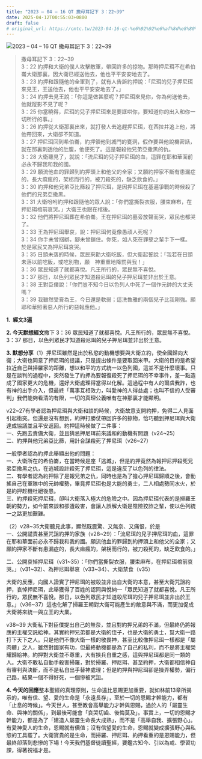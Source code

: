 ```yaml
---
title: "2023 – 04 – 16 QT 撒母耳記下 3：22~39"
date: 2025-04-12T00:55:03+0800
draft: false
# original_url: https://cmtc.tw/2023-04-16-qt-%e6%92%92%e6%af%8d%e8%80%b3%e8%a8%98%e4%b8%8b-3%ef%bc%9a2239
---
```


![2023 – 04 – 16 QT 撒母耳記下 3：22\~39](/images/qt.jpg  "2023 – 04 – 16 QT 撒母耳記下 3：22\~39")

> 撒母耳記下 3：22\~39  
> 3：22 約押和大衛的僕人攻擊敵軍，帶回許多的掠物。那時押尼珥不在希伯崙大衛那裏，因大衛已經送他去，他也平平安安地去了。  
> 3：23 約押和跟隨他的全軍到了，就有人告訴約押說：「尼珥的兒子押尼珥來見王，王送他去，他也平平安安地去了。」  
> 3：24 約押去見王說：「你這是做甚麼呢？押尼珥來見你，你為何送他去，他就蹤影不見了呢？  
> 3：25 你當曉得，尼珥的兒子押尼珥來是要誆哄你，要知道你的出入和你一切所行的事。」  
> 3：26 約押從大衛那裏出來，就打發人去追趕押尼珥，在西拉井追上他，將他帶回來，大衛卻不知道。  
> 3：27 押尼珥回到希伯崙，約押領他到城門的甕洞，假作要與他說機密話，就在那裏刺透他的肚腹，他便死了。這是報殺他兄弟亞撒黑的仇。  
> 3：28 大衛聽見了，就說：「流尼珥的兒子押尼珥的血，這罪在耶和華面前必永不歸我和我的國。  
> 3：29 願流他血的罪歸到約押頭上和他父的全家；又願約押家不斷有患漏症的，長大痲瘋的，架柺而行的，被刀殺死的，缺乏飲食的。」  
> 3：30 約押和他兄弟亞比篩殺了押尼珥，是因押尼珥在基遍爭戰的時候殺了他們的兄弟亞撒黑。  
> 3：31 大衛吩咐約押和跟隨他的眾人說：「你們當撕裂衣服，腰束麻布，在押尼珥棺前哀哭。」大衛王也跟在棺後。  
> 3：32 他們將押尼珥葬在希伯崙。王在押尼珥的墓旁放聲而哭，眾民也都哭了。  
> 3：33 王為押尼珥舉哀，說：押尼珥何竟像愚頑人死呢？  
> 3：34 你手未曾捆綁，腳未曾鎖住。你死，如人死在罪孽之輩手下一樣。於是眾民又為押尼珥哀哭。  
> 3：35 日頭未落的時候，眾民來勸大衛吃飯，但大衛起誓說：「我若在日頭未落以前吃飯，或吃別物，願　神重重地降罰與我！」  
> 3：36 眾民知道了就都喜悅。凡王所行的，眾民無不喜悅。  
> 3：37 那日，以色列眾民才知道殺尼珥的兒子押尼珥並非出於王意。  
> 3：38 王對臣僕說：「你們豈不知今日以色列人中死了一個作元帥的大丈夫嗎？  
> 3：39 我雖然受膏為王，今日還是軟弱；這洗魯雅的兩個兒子比我剛強。願耶和華照著惡人所行的惡報應他。」

**1.  經文3遍**

**2. 今天默想經文**撒下 3：36 眾民知道了就都喜悅。凡王所行的，眾民無不喜悅。  
3：37 那日，以色列眾民才知道殺尼珥的兒子押尼珥並非出於王意。

**3. 默想分享**（1）押尼珥雖然是出於私慾的動機想要與大衛立約，使全國歸向大衛；大衛也同意了押尼珥的提議，只是提出條件是要取回米甲。大衛的目的是希望拉近自己與掃羅家的距離，想以和平的方式統一以色列國，這並不是什麼壞事。只是在談判的過程中，突然發生了約押為要報復殺死了押尼珥的不幸事件，差一點造成了國家更大的危機，還好大衛處理得當得以化解。這過程中有人的爾虞我詐，也有神的出手介入，但最終「萬事互相效力，叫愛神的人得益處；也叫不信的人受審判」我們能夠看清的有限，一切的真理公義唯有在神那裏才能顯明。

v22\~27有學者認為押尼珥與大衛和談的時候，大衛故意支開約押，免得二人見面引起衝突。但還是沒有想到，約押打勝仗帶回許多的掠物，恰巧聽到押尼珥與大衛達成協議並且平安返回。約押這時候做了二件事：  
一、先跑去責備大衛，並且猜忌押尼珥前來議和的動機有問題（v24\~25）  
二、約押與他兄弟亞比篩，用計合謀殺死了押尼珥（v26\~27）

一般學者認為約押此舉顯出他的問題：  
一、大衛所在的希伯崙，在當時候是座「逃城」，但是約押竟然為報押尼押殺死兄弟亞撒黑之仇，在逃城設計殺死了押尼珥，這是違反了以色列的律法。  
二、有學者認為約押除了是報兄弟之仇，同時也是為了擔心押尼珥歸順之後，會動搖自己在軍隊中的元帥權勢，畢竟押尼珥也是大能的勇士，二人相處勢同水火，於是約押趁機杜絕後患。  
三、約押殺死押尼珥，卻叫大衛落入極大的危險之中。因為押尼珥代表的是掃羅王朝的勢力，如今前來談和卻遭殺害，會讓人誤解大衛是陰險狡詐之輩，使以色列統一之路更加艱難。

（2）v28\~35大衛聽見此事，顯然既震驚、又無奈、又痛恨，於是  
一、公開譴責甚至咒詛約押的家族（v28\~29）：「流尼珥的兒子押尼珥的血，這罪在耶和華面前必永不歸我和我的國。願流他血的罪歸到約押頭上和他父的全家；又願約押家不斷有患漏症的，長大痲瘋的，架柺而行的，被刀殺死的，缺乏飲食的。」

二、公開哀悼押尼珥（v31\~35）：「你們當撕裂衣服，腰束麻布，在押尼珥棺前哀哭。」（v31\~32）、為押尼珥舉哀（v33\~34）、大衛禁食（v35）

大衛的反應，向國人證實了押尼珥的被殺並非出自大衛的本意，甚至大衛咒詛約押，哀悼押尼珥，此舉獲得了百姓的認同與悅納—「眾民知道了就都喜悅。凡王所行的，眾民無不喜悅。那日，以色列眾民才知道殺尼珥的兒子押尼珥並非出於王意。」（v36\~37）這也化解了掃羅王朝對大衛可能產生的敵意與不滿，而更加促成大衛將來統一與立王的大業。

v38\~39 大衛私下對臣僕提出自己的無奈，並且對約押兄弟的不滿，但最終仍將報應的主權交託給神。其實約押兄弟都是大衛的侄子，也是大衛的勇士，幫大衛一路打下天下之人。只是他們不像大衛一樣的敬畏神，甚至比較像押尼珥一樣都是「屬肉體」之人，雖然對國家有功，但最終動機都是為了自己的私利，而不是將主權榮耀歸給神。約押對大衛並不尊重，大有挾兵自重之感，這與押尼珥都是同一類的人。大衛不敢私自動手殺害掃羅，對於掃羅、押尼珥、甚至約押，大衛都相信神自有審判與決斷，而不是私自出手替神處理；但是約押與押尼珥卻是操弄權勢，偏行己路，結果一個不得好死，一個慘被咒詛。

**4. 今天的回應**整本聖經的真理原則，生命遠比恩賜更加重要，就如林前13章所揭示的，唯有信、望、愛的生命是「永遠長存」，至於一切的恩賜才幹能力，都有「止息的時候」。今天世人，甚至教會高舉能力才幹與恩賜，過於人的「屬靈生命、與神的關係」，到最後可能會「哀哭切齒、後悔莫及」。事實上，一切的恩賜才幹能力，都是為了「建造人屬靈生命長大成熟」，而不是「高舉自我、擴張野心」。有愛神愛人的生命，恩賜就有價值；沒有信望愛的生命，恩賜就變成擴張野心與私慾的工具罷了。大衛寶貴的是生命，而掃羅、押尼珥、約押看重的是恩賜能力，但最終卻落到悲慘的下場！今天我們基督徒讀聖經，要鑑古知今、引以為戒、學習功課，得著祝福才是。